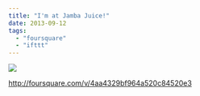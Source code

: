 ```yaml
---
title: "I'm at Jamba Juice!"
date: 2013-09-12
tags: 
  - "foursquare"
  - "ifttt"
---
```


![](images/staticmap?center=37.424343,-122.170534&zoom=16&size=710x440&maptype=roadmap&sensor=false&markers=color:red%7C37.424343,-122.170534)  
  
http://foursquare.com/v/4aa4329bf964a520c84520e3
